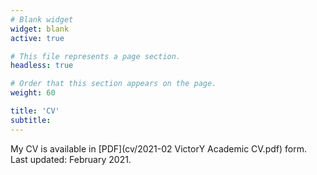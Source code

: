 ```yaml
---
# Blank widget
widget: blank
active: true

# This file represents a page section.
headless: true

# Order that this section appears on the page.
weight: 60

title: 'CV'
subtitle:
---
```


My CV is available in [PDF](cv/2021-02 VictorY Academic CV.pdf) form. Last updated: February 2021.